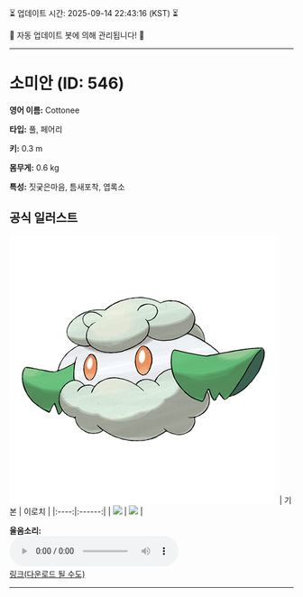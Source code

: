 
⏳ 업데이트 시간: 2025-09-14 22:43:16 (KST) ⏳

🤖 자동 업데이트 봇에 의해 관리됩니다! 🤖

---

# 소미안 (ID: 546)
**영어 이름:** Cottonee

**타입:** 풀, 페어리

**키:** 0.3 m

**몸무게:** 0.6 kg

**특성:** 짓궂은마음, 틈새포착, 엽록소

## 공식 일러스트
![](https://raw.githubusercontent.com/PokeAPI/sprites/master/sprites/pokemon/other/official-artwork/546.png)
| 기본 | 이로치 |
|:----:|:------:|
| <img src="http://play.pokemonshowdown.com/sprites/ani/cottonee.gif" width="200"> | <img src="http://play.pokemonshowdown.com/sprites/ani-shiny/cottonee.gif" width="200"> |

**울음소리:**<br><audio controls src="https://raw.githubusercontent.com/PokeAPI/cries/main/cries/pokemon/latest/546.ogg"></audio><br> [링크(다운로드 될 수도)](https://raw.githubusercontent.com/PokeAPI/cries/main/cries/pokemon/latest/546.ogg)


---
